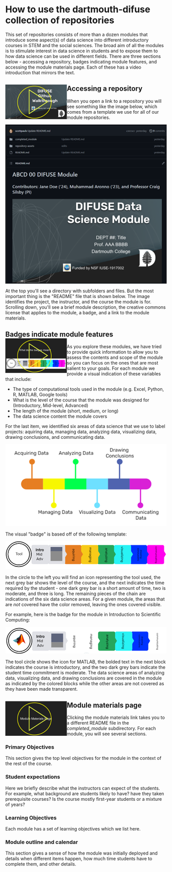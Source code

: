 # How to use the dartmouth-difuse collection of repositories

This set of repositories consists of more than a dozen modules that introduce some aspect(s) of data science into different introductory courses in STEM and the social sciences.  The broad aim of all the modules is to stimulate interest in data science in students and to expose them to how data science can be used in different fields.  There are three sections below - accessing a repository, badges indicating module features, and accessing the module materials page.  Each of these has a video introduction that mirrors the text.






## Accessing a repository <a href="https://youtu.be/cS_-nVHr6q4" target="_blank"><img src="https://github.com/difuse-dartmouth/.github/blob/3a381be0690f4be76126c41f628749ced7f3fea0/profile/images/walkthrough-repo-icon.png" style="width:2in" alt="Play introductory video" align="left"></a>

When you open a link to a repository you will see something like the image below, which comes from a template we use for all of our module repositories.

<img src="https://github.com/difuse-dartmouth/.github/blob/6f2c62ac71f4767c64f667573d72e30509fcd18e/profile/images/DIFUSE-sample-page.png" alt="Sample opening page for a DIFUSE module." style="width: 55vw" align="center">

At the top you'll see a directory with subfolders and files.  But the most important thing is the "README" file that is shown below.  The image identifies the project, the instructor, and the course the module is for.  Scrolling down, you'll see a brief module description, the creative commons license that applies to the module, a badge, and a link to the module materials.

## Badges indicate module features <a href="https://youtu.be/CyeeeJSTGis" target="_blank"><img src="https://github.com/difuse-dartmouth/.github/blob/3a381be0690f4be76126c41f628749ced7f3fea0/profile/images/walkthrough-badges-icon.png" style="width:2in" alt="Play badges video" align="left"></a>

As you explore these modules, we have tried to provide quick information to allow you to assess the contents and scope of the module so you can focus on the ones that are most salient to your goals. For each module we provide a visual indication of these variables that include:
- The type of computational tools used in the module (e.g. Excel, Python, R, MATLAB, Google tools)
- What is the level of the course that the module was designed for (Introductory, Mid-level, Advanced)
- The length of the module (short, medium, or long)
- The data science content the module covers

For the last item, we identified six areas of data science that we use to label projects:  aquiring data, managing data, analyzing data, visualizing data, drawing conclusions, and communicating data.

![Six components of data science: aquiring data, managing data, analyzing data, visualizing data, drawing conclusions, and communicating data](https://github.com/difuse-dartmouth/.github/blob/6f2c62ac71f4767c64f667573d72e30509fcd18e/profile/images/DS-areas.png "Six components of data science: aquiring data, managing data, analyzing data, visualizing data, drawing conclusions, and communicating data")

The visual "badge" is based off of the following template:


![Visual badge template](badge-template.png "Visual badge template")


In the circle to the left you will find an icon representing the tool used, the next grey bar shows the level of the course, and the next indicates the time required by the student -  one dark grey bar is a short amount of time, two is moderate, and three is long.  The remaining pieces of the chain are indications of the six data science areas.  For a given module, the areas that are _not_ covered have the color removed, leaving the ones covered visible.  

For example, here is the badge for the module in Introduction to Scientific Computing:


![Medium length module for an introductory course using MATLAB and covering analyzing, visualizing data and drawing conclusions.](https://github.com/difuse-dartmouth/21X_ENGS20/blob/aa4dccf2b03d445d37adeee735e9dfb280473103/ENGS%2020%20badge.png "Medium length module for an introductory course using MATLAB and covering analyzing, visualizing data and drawing conclusions.")

The tool circle shows the icon for MATLAB, the bolded text in the next block indicates the course is introductory, and the two dark grey bars indicate the student time commitment is moderate.  The data science areas of analyzing data, visualizing data, and drawing conclusions are covered in the module as indicated by the colored blocks while the other areas are not covered as they have been made transparent.

## Module materials page <a href="https://youtu.be/5BbLNQKHWwk" target="_blank" rel="noopener noreferrer"><img src="https://github.com/difuse-dartmouth/.github/blob/3c958c86ba876025eb5e3109933014e0276d81d6/profile/images/walkthrough-materials-icon.png" alt="Play the module materials page video" style="width:2in" align="left"></a>

Clicking the module materials link takes you to a different README file in the _completed_module_ subdirectory.  For each module, you will see several sections.
### Primary Objectives
This section gives the top level objectives for the module in the context of the rest of the course.

### Student expectations
Here we briefly describe what the instructors can expect of the students.  For example, what background are students likely to have? have they taken prerequisite courses?  Is the course mostly first-year students or a mixture of years?
### Learning Objectives
Each module has a set of learning objectives which we list here.
### Module outline and calendar
This section gives a sense of how the module was initially deployed and details when different items happen, how much time students have to complete them, and other details.

